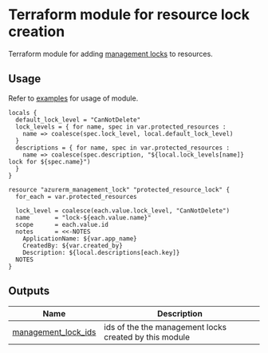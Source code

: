 # Terraform module for resource lock creation

Terraform module for adding [management locks](https://registry.terraform.io/providers/hashicorp/azurerm/latest/docs/resources/management_lock) to resources.

## Usage

Refer to [examples](https://github.com/dsb-norge/terraform-azurerm-mgmt-resource-lock/tree/main/examples) for usage of module.


<!-- BEGIN_TF_DOCS -->



```hcl
locals {
  default_lock_level = "CanNotDelete"
  lock_levels = { for name, spec in var.protected_resources :
    name => coalesce(spec.lock_level, local.default_lock_level)
  }
  descriptions = { for name, spec in var.protected_resources :
    name => coalesce(spec.description, "${local.lock_levels[name]} lock for ${spec.name}")
  }
}

resource "azurerm_management_lock" "protected_resource_lock" {
  for_each = var.protected_resources

  lock_level = coalesce(each.value.lock_level, "CanNotDelete")
  name       = "lock-${each.value.name}"
  scope      = each.value.id
  notes      = <<-NOTES
    ApplicationName: ${var.app_name}
    CreatedBy: ${var.created_by}
    Description: ${local.descriptions[each.key]}
  NOTES
}
```
## Outputs

| Name | Description |
|------|-------------|
| <a name="output_management_lock_ids"></a> [management\_lock\_ids](#output\_management\_lock\_ids) | ids of the the management locks created by this module |
<!-- END_TF_DOCS -->
